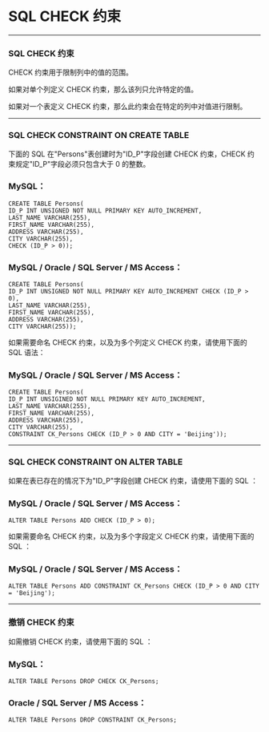 # SQL CHECK 约束

---
### SQL CHECK 约束

CHECK 约束用于限制列中的值的范围。

如果对单个列定义 CHECK 约束，那么该列只允许特定的值。

如果对一个表定义 CHECK 约束，那么此约束会在特定的列中对值进行限制。

---
### SQL CHECK CONSTRAINT ON CREATE TABLE

下面的 SQL 在"Persons"表创建时为"ID_P"字段创建 CHECK 约束，CHECK 约束规定"ID_P"字段必须只包含大于 0 的整数。

### MySQL：

```
CREATE TABLE Persons(
ID_P INT UNSIGNED NOT NULL PRIMARY KEY AUTO_INCREMENT,
LAST_NAME VARCHAR(255),
FIRST_NAME VARCHAR(255),
ADDRESS VARCHAR(255),
CITY VARCHAR(255),
CHECK (ID_P > 0));
```

### MySQL / Oracle / SQL Server / MS Access：

```
CREATE TABLE Persons(
ID_P INT UNSIGNED NOT NULL PRIMARY KEY AUTO_INCREMENT CHECK (ID_P > 0),
LAST_NAME VARCHAR(255),
FIRST_NAME VARCHAR(255),
ADDRESS VARCHAR(255),
CITY VARCHAR(255));
```

如果需要命名 CHECK 约束，以及为多个列定义 CHECK 约束，请使用下面的 SQL 语法：

### MySQL / Oracle / SQL Server / MS Access：

```
CREATE TABLE Persons(
ID_P INT UNSIGINED NOT NULL PRIMARY KEY AUTO_INCREMENT,
LAST_NAME VARCHAR(255),
FIRST_NAME VARCHAR(255),
ADDRESS VARCHAR(255),
CITY VARCHAR(255),
CONSTRAINT CK_Persons CHECK (ID_P > 0 AND CITY = 'Beijing'));
```

---
### SQL CHECK CONSTRAINT ON ALTER TABLE

如果在表已存在的情况下为"ID_P"字段创建 CHECK 约束，请使用下面的 SQL ：

### MySQL / Oracle / SQL Server / MS Access：

```
ALTER TABLE Persons ADD CHECK (ID_P > 0);
```

如果需要命名 CHECK 约束，以及为多个字段定义 CHECK 约束，请使用下面的 SQL ：

### MySQL / Oracle / SQL Server / MS Access：

```
ALTER TABLE Persons ADD CONSTRAINT CK_Persons CHECK (ID_P > 0 AND CITY = 'Beijing');
```

---
### 撤销 CHECK 约束

如需撤销 CHECK 约束，请使用下面的 SQL ：

### MySQL：

```
ALTER TABLE Persons DROP CHECK CK_Persons;
```

### Oracle / SQL Server / MS Access：

```
ALTER TABLE Persons DROP CONSTRAINT CK_Persons;
```
